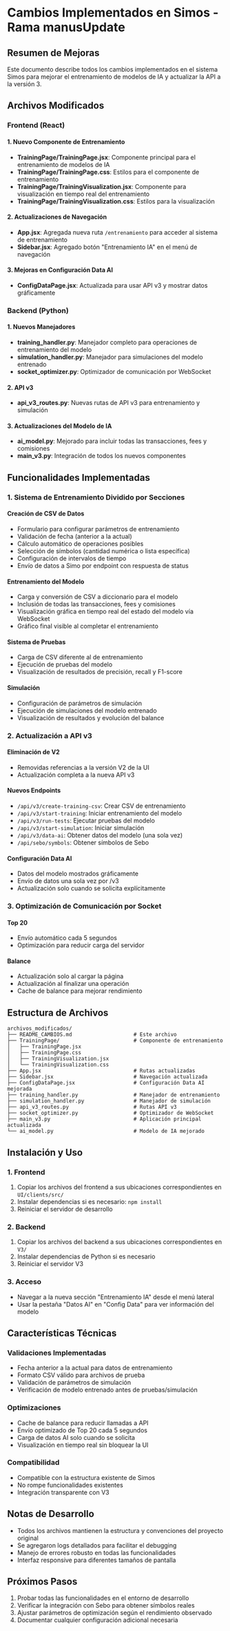# Cambios Implementados en Simos - Rama manusUpdate

## Resumen de Mejoras

Este documento describe todos los cambios implementados en el sistema Simos para mejorar el entrenamiento de modelos de IA y actualizar la API a la versión 3.

## Archivos Modificados

### Frontend (React)

#### 1. Nuevo Componente de Entrenamiento
- **TrainingPage/TrainingPage.jsx**: Componente principal para el entrenamiento de modelos de IA
- **TrainingPage/TrainingPage.css**: Estilos para el componente de entrenamiento
- **TrainingPage/TrainingVisualization.jsx**: Componente para visualización en tiempo real del entrenamiento
- **TrainingPage/TrainingVisualization.css**: Estilos para la visualización

#### 2. Actualizaciones de Navegación
- **App.jsx**: Agregada nueva ruta `/entrenamiento` para acceder al sistema de entrenamiento
- **Sidebar.jsx**: Agregado botón "Entrenamiento IA" en el menú de navegación

#### 3. Mejoras en Configuración Data AI
- **ConfigDataPage.jsx**: Actualizada para usar API v3 y mostrar datos gráficamente

### Backend (Python)

#### 1. Nuevos Manejadores
- **training_handler.py**: Manejador completo para operaciones de entrenamiento del modelo
- **simulation_handler.py**: Manejador para simulaciones del modelo entrenado
- **socket_optimizer.py**: Optimizador de comunicación por WebSocket

#### 2. API v3
- **api_v3_routes.py**: Nuevas rutas de API v3 para entrenamiento y simulación

#### 3. Actualizaciones del Modelo de IA
- **ai_model.py**: Mejorado para incluir todas las transacciones, fees y comisiones
- **main_v3.py**: Integración de todos los nuevos componentes

## Funcionalidades Implementadas

### 1. Sistema de Entrenamiento Dividido por Secciones

#### Creación de CSV de Datos
- Formulario para configurar parámetros de entrenamiento
- Validación de fecha (anterior a la actual)
- Cálculo automático de operaciones posibles
- Selección de símbolos (cantidad numérica o lista específica)
- Configuración de intervalos de tiempo
- Envío de datos a Simo por endpoint con respuesta de status

#### Entrenamiento del Modelo
- Carga y conversión de CSV a diccionario para el modelo
- Inclusión de todas las transacciones, fees y comisiones
- Visualización gráfica en tiempo real del estado del modelo vía WebSocket
- Gráfico final visible al completar el entrenamiento

#### Sistema de Pruebas
- Carga de CSV diferente al de entrenamiento
- Ejecución de pruebas del modelo
- Visualización de resultados de precisión, recall y F1-score

#### Simulación
- Configuración de parámetros de simulación
- Ejecución de simulaciones del modelo entrenado
- Visualización de resultados y evolución del balance

### 2. Actualización a API v3

#### Eliminación de V2
- Removidas referencias a la versión V2 de la UI
- Actualización completa a la nueva API v3

#### Nuevos Endpoints
- `/api/v3/create-training-csv`: Crear CSV de entrenamiento
- `/api/v3/start-training`: Iniciar entrenamiento del modelo
- `/api/v3/run-tests`: Ejecutar pruebas del modelo
- `/api/v3/start-simulation`: Iniciar simulación
- `/api/v3/data-ai`: Obtener datos del modelo (una sola vez)
- `/api/sebo/symbols`: Obtener símbolos de Sebo

#### Configuración Data AI
- Datos del modelo mostrados gráficamente
- Envío de datos una sola vez por /v3
- Actualización solo cuando se solicita explícitamente

### 3. Optimización de Comunicación por Socket

#### Top 20
- Envío automático cada 5 segundos
- Optimización para reducir carga del servidor

#### Balance
- Actualización solo al cargar la página
- Actualización al finalizar una operación
- Cache de balance para mejorar rendimiento

## Estructura de Archivos

```
archivos_modificados/
├── README_CAMBIOS.md                    # Este archivo
├── TrainingPage/                        # Componente de entrenamiento
│   ├── TrainingPage.jsx
│   ├── TrainingPage.css
│   ├── TrainingVisualization.jsx
│   └── TrainingVisualization.css
├── App.jsx                              # Rutas actualizadas
├── Sidebar.jsx                          # Navegación actualizada
├── ConfigDataPage.jsx                   # Configuración Data AI mejorada
├── training_handler.py                  # Manejador de entrenamiento
├── simulation_handler.py                # Manejador de simulación
├── api_v3_routes.py                     # Rutas API v3
├── socket_optimizer.py                  # Optimizador de WebSocket
├── main_v3.py                           # Aplicación principal actualizada
└── ai_model.py                          # Modelo de IA mejorado
```

## Instalación y Uso

### 1. Frontend
1. Copiar los archivos del frontend a sus ubicaciones correspondientes en `UI/clients/src/`
2. Instalar dependencias si es necesario: `npm install`
3. Reiniciar el servidor de desarrollo

### 2. Backend
1. Copiar los archivos del backend a sus ubicaciones correspondientes en `V3/`
2. Instalar dependencias de Python si es necesario
3. Reiniciar el servidor V3

### 3. Acceso
- Navegar a la nueva sección "Entrenamiento IA" desde el menú lateral
- Usar la pestaña "Datos AI" en "Config Data" para ver información del modelo

## Características Técnicas

### Validaciones Implementadas
- Fecha anterior a la actual para datos de entrenamiento
- Formato CSV válido para archivos de prueba
- Validación de parámetros de simulación
- Verificación de modelo entrenado antes de pruebas/simulación

### Optimizaciones
- Cache de balance para reducir llamadas a API
- Envío optimizado de Top 20 cada 5 segundos
- Carga de datos AI solo cuando se solicita
- Visualización en tiempo real sin bloquear la UI

### Compatibilidad
- Compatible con la estructura existente de Simos
- No rompe funcionalidades existentes
- Integración transparente con V3

## Notas de Desarrollo

- Todos los archivos mantienen la estructura y convenciones del proyecto original
- Se agregaron logs detallados para facilitar el debugging
- Manejo de errores robusto en todas las funcionalidades
- Interfaz responsive para diferentes tamaños de pantalla

## Próximos Pasos

1. Probar todas las funcionalidades en el entorno de desarrollo
2. Verificar la integración con Sebo para obtener símbolos reales
3. Ajustar parámetros de optimización según el rendimiento observado
4. Documentar cualquier configuración adicional necesaria

